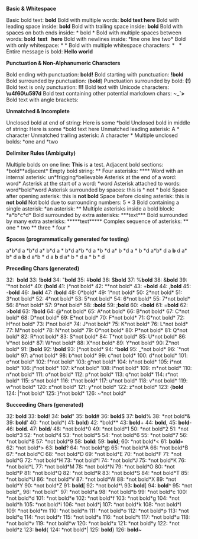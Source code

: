 **Basic & Whitespace**

Basic bold text: **bold**
Bold with multiple words: **bold text here**
Bold with leading space inside: **bold**
Bold with trailing space inside: **bold**
Bold with spaces on both ends inside: \* bold \*
Bold with multiple spaces between words: **bold  text   here**
Bold with newlines inside: \*line one
line two\*
Bold with only whitespace: \* \*
Bold with multiple whitespace characters: \*   \*
Entire message is bold: **Hello world**

**Punctuation & Non-Alphanumeric Characters**

Bold ending with punctuation: **bold!**
Bold starting with punctuation: **!bold**
Bold surrounded by punctuation: (**bold**)
Punctuation surrounded by bold: **(!)**
Bold text is only punctuation: **!!!**
Bold text with Unicode characters: **\u4f60\u597d**
Bold text containing other potential markdown chars: **~\_\`>**
Bold text with angle brackets: **<not a link>**

**Unmatched & Incomplete**

Unclosed bold at end of string: Here is some \*bold
Unclosed bold in middle of string: Here is some \*bold text here
Unmatched leading asterisk: A \* character
Unmatched trailing asterisk: A character \*
Multiple unclosed bolds: \*one and \*two

**Delimiter Rules (Ambiguity)**

Multiple bolds on one line: **This** is **a** test.
Adjacent bold sections: \*bold\*\*adjacent\*
Empty bold string: \*\*
Four asterisks: \*\*\*\*
Word with an internal asterisk: un\*frigging\*believable
Asterisk at the end of a word: word\*
Asterisk at the start of a word: \*word
Asterisk attached to words: word\*bold\*word
Asterisk surrounded by spaces: this is \* not \* bold
Space after opening asterisk: this is **not bold**
Space before closing asterisk: this is **not bold**
Not bold due to surrounding numbers: 5 \* 3
Bold containing a single asterisk: \*an asterisk: \*\*
Multiple asterisks inside a bold block: \*a\*b\*c\*d\*
Bold surrounded by extra asterisks: \*\*\*text\*\*\*
Bold surrounded by many extra asterisks: \*\*\*\*\*text\*\*\*\*\*
Complex sequence of asterisks: \*\* one \* two \*\* three \* four \*

**Spaces (programmatically generated for testing)**

a\*b\*d
a \*b\*d
a\* b\*d
a \* b\*d
a\*b \*d
a \*b \*d
a\* b \*d
a \* b \*d
a\*b\* d
a **b** d
a\* b\* d
a **b** d
a\*b \* d
a **b** d
a\* b \* d
a \* b \* d

**Preceding Chars (generated)**

32:  **bold**
33: !**bold**
34: "**bold**
35: #**bold**
36: $**bold**
37: %**bold**
38: &**bold**
39: '\*not bold\*
40: (**bold**
41: )\*not bold\*
42: \*\*not bold\*
43: +**bold**
44: ,**bold**
45: -**bold**
46: .**bold**
47: /**bold**
48: 0\*bold\*
49: 1\*not bold\*
50: 2\*not bold\*
51: 3\*not bold\*
52: 4\*not bold\*
53: 5\*not bold\*
54: 6\*not bold\*
55: 7\*not bold\*
56: 8\*not bold\*
57: 9\*not bold\*
58: :**bold**
59: ;**bold**
60: <**bold**
61: =**bold**
62: >**bold**
63: ?**bold**
64: @\*not bold\*
65: A\*not bold\*
66: B\*not bold\*
67: C\*not bold\*
68: D\*not bold\*
69: E\*not bold\*
70: F\*not bold\*
71: G\*not bold\*
72: H\*not bold\*
73: I\*not bold\*
74: J\*not bold\*
75: K\*not bold\*
76: L\*not bold\*
77: M\*not bold\*
78: N\*not bold\*
79: O\*not bold\*
80: P\*not bold\*
81: Q\*not bold\*
82: R\*not bold\*
83: S\*not bold\*
84: T\*not bold\*
85: U\*not bold\*
86: V\*not bold\*
87: W\*not bold\*
88: X\*not bold\*
89: Y\*not bold\*
90: Z\*not bold\*
91: \[**bold**
92: \\**bold**
93: ]\*not bold\*
94: ^**bold**
95: \_\*not bold\*
96: \`\*not bold\*
97: a\*not bold\*
98: b\*not bold\*
99: c\*not bold\*
100: d\*not bold\*
101: e\*not bold\*
102: f\*not bold\*
103: g\*not bold\*
104: h\*not bold\*
105: i\*not bold\*
106: j\*not bold\*
107: k\*not bold\*
108: l\*not bold\*
109: m\*not bold\*
110: n\*not bold\*
111: o\*not bold\*
112: p\*not bold\*
113: q\*not bold\*
114: r\*not bold\*
115: s\*not bold\*
116: t\*not bold\*
117: u\*not bold\*
118: v\*not bold\*
119: w\*not bold\*
120: x\*not bold\*
121: y\*not bold\*
122: z\*not bold\*
123: {**bold**
124: |\*not bold\*
125: }\*not bold\*
126: ~\*not bold\*

**Succeeding Chars (generated)**

32: **bold**
33: **bold**!
34: **bold**"
35: **bold**#
36: **bold**$
37: **bold**%
38: \*not bold\*&
39: **bold**'
40: \*not bold\*(
41: **bold**)
42: \*bold\*\*
43: **bold**+
44: **bold**,
45: **bold**\-
46: **bold**.
47: **bold**/
48: \*not bold\*0
49: \*not bold\*1
50: \*not bold\*2
51: \*not bold\*3
52: \*not bold\*4
53: \*not bold\*5
54: \*not bold\*6
55: \*not bold\*7
56: \*not bold\*8
57: \*not bold\*9
58: **bold**:
59: **bold**;
60: \*not bold\*<
61: **bold**\=
62: \*not bold\*>
63: **bold**?
64: \*not bold\*@
65: \*not bold\*A
66: \*not bold\*B
67: \*not bold\*C
68: \*not bold\*D
69: \*not bold\*E
70: \*not bold\*F
71: \*not bold\*G
72: \*not bold\*H
73: \*not bold\*I
74: \*not bold\*J
75: \*not bold\*K
76: \*not bold\*L
77: \*not bold\*M
78: \*not bold\*N
79: \*not bold\*O
80: \*not bold\*P
81: \*not bold\*Q
82: \*not bold\*R
83: \*not bold\*S
84: \*not bold\*T
85: \*not bold\*U
86: \*not bold\*V
87: \*not bold\*W
88: \*not bold\*X
89: \*not bold\*Y
90: \*not bold\*Z
91: **bold**\[
92: \*not bold\*\\
93: **bold**]
94: **bold**^
95: \*not bold\*\_
96: \*not bold\*\`
97: \*not bold\*a
98: \*not bold\*b
99: \*not bold\*c
100: \*not bold\*d
101: \*not bold\*e
102: \*not bold\*f
103: \*not bold\*g
104: \*not bold\*h
105: \*not bold\*i
106: \*not bold\*j
107: \*not bold\*k
108: \*not bold\*l
109: \*not bold\*m
110: \*not bold\*n
111: \*not bold\*o
112: \*not bold\*p
113: \*not bold\*q
114: \*not bold\*r
115: \*not bold\*s
116: \*not bold\*t
117: \*not bold\*u
118: \*not bold\*v
119: \*not bold\*w
120: \*not bold\*x
121: \*not bold\*y
122: \*not bold\*z
123: **bold**{
124: \*not bold\*|
125: **bold**}
126: **bold**~
